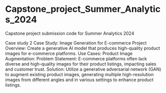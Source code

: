 # Capstone_project_Summer_Analytics_2024
Capstone project submission code for Summer Analytics 2024

Case study 2
Case Study: Image Generation for E-commerce
Project Overview: Create a generative AI model that produces high-quality product images for e-commerce platforms.
Use Cases:
Product Image Augmentation:
Problem Statement: E-commerce platforms often lack diverse and high-quality images for their product listings, impacting sales and customer trust.
Solution: Utilize a generative adversarial network (GAN) to augment existing product images, generating multiple high-resolution images from different angles and in various settings to enhance product listings.
